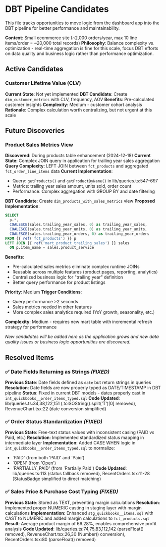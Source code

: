 # DBT Pipeline Candidates

This file tracks opportunities to move logic from the dashboard app into the DBT pipeline for better performance and maintainability.

**Context**: Small ecommerce site (~2,000 orders/year, max 10 line items/order = ~20,000 total records)
**Philosophy**: Balance complexity vs. optimization - real-time aggregation is fine for this scale, focus DBT efforts on data quality and business logic rather than performance optimization.

## Active Candidates

### Customer Lifetime Value (CLV)
**Current State**: Not yet implemented
**DBT Candidate**: Create `dim_customer_metrics` with CLV, frequency, AOV
**Benefits**: Pre-calculated customer insights
**Complexity**: Medium - customer cohort analysis
**Rationale**: Complex calculation worth centralizing, but not urgent at this scale

## Future Discoveries

### Product Sales Metrics View
**Discovered**: During products table enhancement (2024-12-18)
**Current State**: Complex JOIN query in application for trailing year sales aggregation
**Query Complexity**: LEFT JOIN between `fct_products` and aggregated `fct_order_line_items` data
**Current Implementation**: 
- Query: `getProducts()` and `getProductByName()` in lib/queries.ts:547-697
- Metrics: trailing year sales amount, units sold, order count
- Performance: Complex aggregation with GROUP BY and date filtering

**DBT Candidate**: Create `dim_products_with_sales_metrics` view
**Proposed Implementation**:
```sql
SELECT 
  p.*,
  COALESCE(sales.trailing_year_sales, 0) as trailing_year_sales,
  COALESCE(sales.trailing_year_units, 0) as trailing_year_units,
  COALESCE(sales.trailing_year_orders, 0) as trailing_year_orders
FROM {{ ref('fct_products') }} p
LEFT JOIN {{ ref('mart_product_trailing_sales') }} sales 
  ON p.item_name = sales.product_service
```

**Benefits**: 
- Pre-calculated sales metrics eliminate complex runtime JOINs
- Reusable across multiple features (product pages, reporting, analytics)
- Centralized business logic for "trailing year" definition
- Better query performance for product listings

**Priority**: Medium 
**Trigger Conditions**: 
- Query performance >2 seconds 
- Sales metrics needed in other features
- More complex sales analytics required (YoY growth, seasonality, etc.)

**Complexity**: Medium - requires new mart table with incremental refresh strategy for performance

*New candidates will be added here as the application grows and new data quality issues or business logic opportunities are discovered.*

## Resolved Items

### ✅ Date Fields Returning as Strings *(FIXED)*
**Previous State**: Date fields defined as `date` but return strings in queries
**Resolution**: Date fields are now properly typed as DATE/TIMESTAMP in DBT pipeline
**Status**: Fixed in current DBT models - dates properly cast in `int_quickbooks__order_items_typed.sql`
**Code Updated**: lib/queries.ts:34,38,122,151 (.toISOString().split('T')[0] removed), RevenueChart.tsx:22 (date conversion simplified)

### ✅ Order Status Standardization *(FIXED)*
**Previous State**: Free-text status values with inconsistent casing (PAID vs Paid, etc.)
**Resolution**: Implemented standardized status mapping in intermediate layer
**Implementation**: Added CASE WHEN logic in `int_quickbooks__order_items_typed.sql` to normalize:
- 'PAID' (from both 'PAID' and 'Paid')
- 'OPEN' (from 'Open')
- 'PARTIALLY_PAID' (from 'Partially Paid')
**Code Updated**: lib/queries.ts:113 (status fallback removed), RecentOrders.tsx:11-28 (StatusBadge simplified to direct matching)

### ✅ Sales Price & Purchase Cost Typing *(FIXED)*
**Previous State**: Stored as TEXT, preventing margin calculations
**Resolution**: Implemented proper NUMERIC casting in staging layer with margin calculations
**Implementation**: Enhanced `stg_quickbooks__items.sql` with CAST to NUMERIC and added margin calculations to `fct_products.sql`
**Result**: Average product margin of 66.28%, enables comprehensive profit analysis
**Code Updated**: lib/queries.ts:74,75,83,112,142 (parseFloat() removed), RevenueChart.tsx:26,30 (Number() conversion), RecentOrders.tsx:80 (parseFloat() removed)
